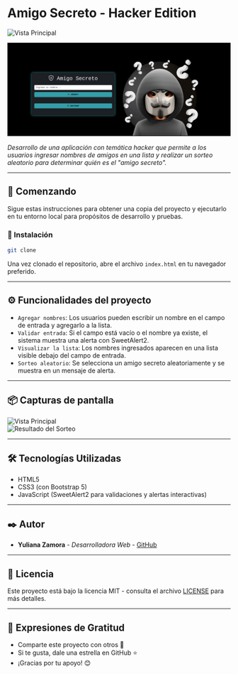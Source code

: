 # Amigo Secreto - Hacker Edition

![Vista Principal](assets/hacker-theme.png)
<p align="left">
   <img src="./assets/img/portada.png">
</p>

_Desarrollo de una aplicación con temática hacker que permite a los usuarios ingresar nombres de amigos en una lista y realizar un sorteo aleatorio para determinar quién es el "amigo secreto"._

---
## 🚀 Comenzando

Sigue estas instrucciones para obtener una copia del proyecto y ejecutarlo en tu entorno local para propósitos de desarrollo y pruebas.

### 🔧 Instalación

```sh
git clone 
```

Una vez clonado el repositorio, abre el archivo `index.html` en tu navegador preferido.

---

## ⚙️ Funcionalidades del proyecto

- `Agregar nombres`: Los usuarios pueden escribir un nombre en el campo de entrada y agregarlo a la lista.
- `Validar entrada`: Si el campo está vacío o el nombre ya existe, el sistema muestra una alerta con SweetAlert2.
- `Visualizar la lista`: Los nombres ingresados aparecen en una lista visible debajo del campo de entrada.
- `Sorteo aleatorio`: Se selecciona un amigo secreto aleatoriamente y se muestra en un mensaje de alerta.

---

## 📦 Capturas de pantalla

![Vista Principal](assets/hacker-interface.png)  
![Resultado del Sorteo](assets/result-sorteo.png)  

---

## 🛠️ Tecnologías Utilizadas

- HTML5
- CSS3 (con Bootstrap 5)
- JavaScript (SweetAlert2 para validaciones y alertas interactivas)

---

## ✒️ Autor

* **Yuliana Zamora** - *Desarrolladora Web* - [GitHub](https://github.com/Yzamora25)

---

## 📜 Licencia  
Este proyecto está bajo la licencia MIT - consulta el archivo [LICENSE](LICENSE) para más detalles.

---

## 🎁 Expresiones de Gratitud

* Comparte este proyecto con otros 📢
* Si te gusta, dale una estrella en GitHub ⭐
* ¡Gracias por tu apoyo! 😊

